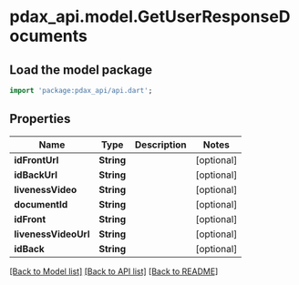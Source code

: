 # pdax_api.model.GetUserResponseDocuments

## Load the model package
```dart
import 'package:pdax_api/api.dart';
```

## Properties
Name | Type | Description | Notes
------------ | ------------- | ------------- | -------------
**idFrontUrl** | **String** |  | [optional] 
**idBackUrl** | **String** |  | [optional] 
**livenessVideo** | **String** |  | [optional] 
**documentId** | **String** |  | [optional] 
**idFront** | **String** |  | [optional] 
**livenessVideoUrl** | **String** |  | [optional] 
**idBack** | **String** |  | [optional] 

[[Back to Model list]](../README.md#documentation-for-models) [[Back to API list]](../README.md#documentation-for-api-endpoints) [[Back to README]](../README.md)


